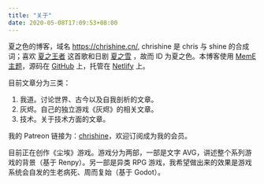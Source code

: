 ```yaml
---
title: "关于"
date: 2020-05-08T17:09:53+08:00
---
```


夏之色的博客，域名 https://chrishine.cn/, chrishine 是 chris 与 shine 的合成词；喜欢 [夏之王者](https://music.163.com/#/song?id=757864) 这首歌和日剧 [夏之雪](https://movie.douban.com/subject/1481065/) ，故而 ID 为夏之色。本博客使用 [MemE主题](https://github.com/reuixiy/hugo-theme-meme)，源码在 [GitHub](https://github.com/chrishine/chrishine.github.io) 上，托管在 [Netlify](https://www.netlify.com/) 上。

目前文章分为三类：

1. 我道。讨论世界、古今以及自我剖析的文章。
2. 灰烬。自己的独立游戏《灰烬》的相关文章。
3. 技术。关于技术方面的文章。

我的 Patreon 链接为：[chrishine](https://www.patreon.com/chrishine)，欢迎订阅成为我的会员。

目前正在创作《尘埃》游戏。游戏分为两部，一部是文字 AVG，讲述整个系列游戏的背景（基于 Renpy）。另一部是异类 RPG 游戏，我希望做出来的效果是游戏系统会自发的生老病死、周而复始（基于 Godot）。

